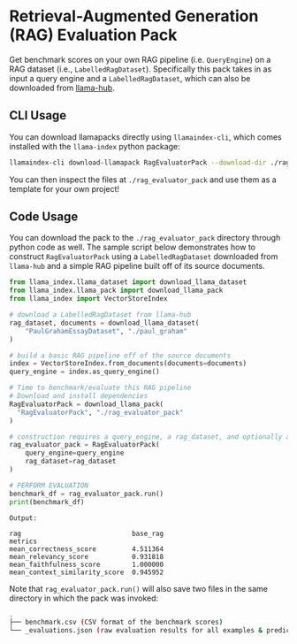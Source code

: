 # Retrieval-Augmented Generation (RAG) Evaluation Pack

Get benchmark scores on your own RAG pipeline (i.e. `QueryEngine`) on a RAG
dataset (i.e., `LabelledRagDataset`). Specifically this pack takes in as input a
query engine and a `LabelledRagDataset`, which can also be downloaded from
[llama-hub](https://llamahub.ai).

## CLI Usage

You can download llamapacks directly using `llamaindex-cli`, which comes installed with the `llama-index` python package:

```bash
llamaindex-cli download-llamapack RagEvaluatorPack --download-dir ./rag_evaluator_pack
```

You can then inspect the files at `./rag_evaluator_pack` and use them as a template for your own project!

## Code Usage

You can download the pack to the `./rag_evaluator_pack` directory through python
code as well. The sample script below demonstrates how to construct `RagEvaluatorPack`
using a `LabelledRagDataset` downloaded from `llama-hub` and a simple RAG pipeline
built off of its source documents.

```python
from llama_index.llama_dataset import download_llama_dataset
from llama_index.llama_pack import download_llama_pack
from llama_index import VectorStoreIndex

# download a LabelledRagDataset from llama-hub
rag_dataset, documents = download_llama_dataset(
    "PaulGrahamEssayDataset", "./paul_graham"
)

# build a basic RAG pipeline off of the source documents
index = VectorStoreIndex.from_documents(documents=documents)
query_engine = index.as_query_engine()

# Time to benchmark/evaluate this RAG pipeline
# Download and install dependencies
RagEvaluatorPack = download_llama_pack(
  "RagEvaluatorPack", "./rag_evaluator_pack"
)

# construction requires a query_engine, a rag_dataset, and optionally a judge_llm
rag_evaluator_pack = RagEvaluatorPack(
    query_engine=query_engine
    rag_dataset=rag_dataset
)

# PERFORM EVALUATION
benchmark_df = rag_evaluator_pack.run()
print(benchmark_df)
```

`Output:`

```text
rag                            base_rag
metrics                                
mean_correctness_score         4.511364
mean_relevancy_score           0.931818
mean_faithfulness_score        1.000000
mean_context_similarity_score  0.945952
```

Note that `rag_evaluator_pack.run()` will also save two files in the same directory
in which the pack was invoked:

```bash
.
├── benchmark.csv (CSV format of the benchmark scores)
└── _evaluations.json (raw evaluation results for all examples & predictions)
```
